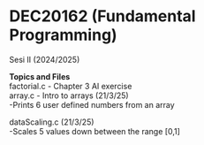 # DEC20162 (Fundamental Programming)
Sesi II (2024/2025)  

**Topics and Files**  
factorial.c - Chapter 3 AI exercise  
array.c - Intro to arrays (21/3/25)  
  -Prints 6 user defined numbers from an array  
  
  dataScaling.c (21/3/25)  
  -Scales 5 values down between the range [0,1]  
